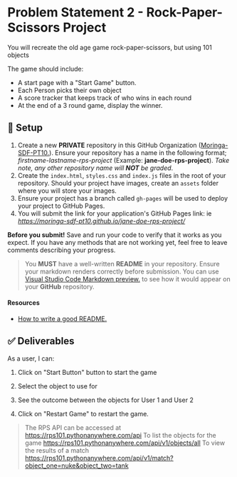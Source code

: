 # Problem Statement 2 - Rock-Paper-Scissors Project
You will recreate the old age game rock-paper-scissors, but using 101 objects

The game should include:
- A start page with a "Start Game" button.
- Each Person picks their own object
- A score tracker that keeps track of who wins in each round
- At the end of a 3 round game, display the winner.

## 🔧 Setup

1.  Create a new  **PRIVATE**  repository in this GitHub Organization ([Moringa-SDF-PT10.](https://github.com/Moringa-SDF-PT10 "Link")). Ensure your repository has a name in the following format;  _firstname-lastname-rps-project_  (Example: **jane-doe-rps-project**).  _Take note, any other repository name will  **NOT**  be graded_.
2. Create the `index.html`, `styles.css` and `index.js` files in the root of your repository. Should your project have images, create an `assets` folder where you will store your images.
3. Ensure your project has a branch called `gh-pages` will be used to deploy your project to GitHub Pages.
4. You will submit the link for your application's GitHub Pages link: ie _https://moringa-sdf-pt10.github.io/jane-doe-rps-project/_

**Before you submit!** Save and run your code to verify that it works as you expect. If you have any methods that are not working yet, feel free to leave comments describing your progress.

> You **MUST** have a well-written **README** in your repository. Ensure your markdown renders correctly before submission. You can use [Visual Studio Code Markdown preview.](https://code.visualstudio.com/docs/languages/markdown#_markdown-preview) to see how it would appear on your **GitHub** repository.

#### Resources

-   [How to write a good README.](https://www.freecodecamp.org/news/how-to-write-a-good-readme-file/ "Link")

## ✅ Deliverables

As a user, I can:

1. Click on "Start Button" button to start the game

2.  Select the object to use for

3.  See the outcome between the objects for User 1 and User 2

5. Click on "Restart Game" to restart the game.

> The RPS API can be accessed at https://rps101.pythonanywhere.com/api
> To list the objects for the game https://rps101.pythonanywhere.com/api/v1/objects/all
> To view the results of a match https://rps101.pythonanywhere.com/api/v1/match?object_one=nuke&object_two=tank
